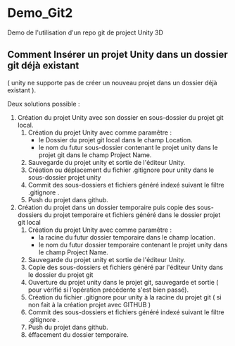 # Demo_Git2

Demo de l'utilisation d'un repo git de project Unity 3D

## Comment Insérer un projet Unity dans un dossier git déjà existant

( unity ne supporte pas de créer un nouveau projet dans un dossier déjà existant ).

Deux solutions possible :

1. Création du projet Unity avec son dossier en sous-dossier du projet git local.
    1. Création du projet Unity avec comme paramêtre :
        * le Dossier du projet git local dans le champ Location.
        * le nom du futur sous-dossier contenant le projet unity dans le projet git dans le champ Project Name.
    2. Sauvegarde du projet unity et sortie de l'éditeur Unity.
    3. Création ou déplacement du fichier .gitignore pour unity dans le sous-dossier projet unity
    4. Commit des sous-dossiers et fichiers généré indexé suivant le filtre .gitignore .
    5. Push du projet dans github.
2. Création du projet dans un dossier temporaire puis copie des sous-dossiers du projet temporaire et fichiers généré dans le dossier projet git local
    1. Création du projet Unity avec comme paramêtre :
        * la racine du futur dossier temporaire dans le champ location.
        * le nom du futur dossier temporaire contenant le projet unity dans le champ Project Name.
    2. Sauvegarde du projet unity et sortie de l'éditeur Unity.
    3. Copie des sous-dossiers et fichiers généré par l'éditeur Unity dans le dossier du projet git
    4. Ouverture du projet unity dans le projet git, sauvegarde et sortie ( pour vérifié si l'opération précédente s'est bien passé).
    5. Création du fichier .gitignore pour unity à la racine du projet git ( si non fait à la création projet avec GITHUB )
    6. Commit des sous-dossiers et fichiers généré indexé suivant le filtre .gitignore .
    7. Push du projet dans github.
    8. éffacement du dossier temporaire.
